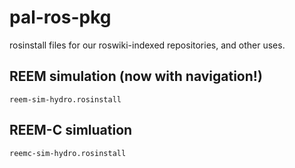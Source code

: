 pal-ros-pkg
===========

rosinstall files for our roswiki-indexed repositories, and other uses.


REEM simulation (now with navigation!)
--------------------------------------
```
reem-sim-hydro.rosinstall
```


REEM-C simluation
-----------------

```
reemc-sim-hydro.rosinstall
```

